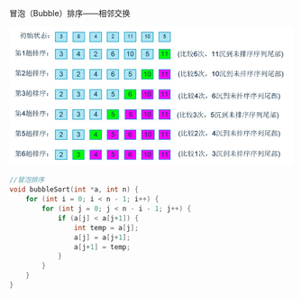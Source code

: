 冒泡（Bubble）排序——相邻交换



![img](mao-pao-pai-xu.assets/20160316103848750-20190613203028196.jpeg)

```c
//冒泡排序
void bubbleSort(int *a, int n) {
    for (int i = 0; i < n - 1; i++) {
        for (int j = 0; j < n - i - 1; j++) {
            if (a[j] < a[j+1]) {
                int temp = a[j];
                a[j] = a[j+1];
                a[j+1] = temp;
            }
        }
    }
}
```

